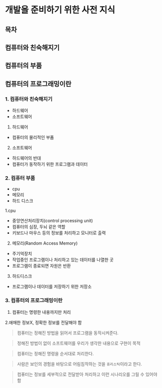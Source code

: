 # 개발을 준비하기 위한 사전 지식

## 목차
## 컴퓨터와 친숙해지기
## 컴퓨터의 부품
## 컴퓨터의 프로그래밍이란

### 1. 컴퓨터와 친숙해지기
 - 하드웨어
 - 소프트웨어

1. 하드웨어
 - 컴퓨터의 물리적인 부품
2. 소프트웨어
 - 하드웨어의 반대
 - 컴퓨터가 동작하기 위한 프로그램과 데이터

### 2. 컴퓨터 부품
 - cpu
 - 메모리
 - 하드 디스크

1.cpu
 - 중앙연산처리장치(control processing unit)
 - 컴퓨터의 심장, 두뇌 같은 역할
 - 키보드나 마우스 등의 정보를 처리하고 모니터로 출력

2. 메모리(Random Access Memory)
 - 주기억장치
 - 작업중인 프로그램이나 처리하고 있는 데이터를 나열한 곳
 - 프로그램이 종료되면 자원은 반환

3. 하드디스크
 - 프로그램이나 데이터를 저장하기 위한 저장소 

### 3. 컴퓨터의 프로그래밍이란
1. 컴퓨터는 명령한 내용까지만 처리

2.애매한 정보X, 정확한 정보를 전달해야 함

> 컴퓨터는 정해진 방법을 읽어서 프로그램을 동작시켜준다.

>정해진 방법이 없이 소프트웨어를 우리가 생각한 내용으로 구현이 목적

>컴퓨터는 정해진 명령을 순서대로 처리한다.

>사람은 보인의 경험을 바탕으로 어림짐작하는 것을 `휴리스틱`이라고 한다.

>컴퓨터는 정보를 세부적으로 전달받아 처리하고 이런 시나리오를 그릴 수 있어야 함